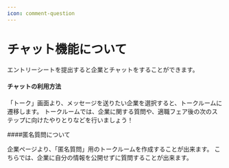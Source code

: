 ```yaml
---
icon: comment-question
---
```


# チャット機能について

エントリーシートを提出すると企業とチャットをすることができます。

#### チャットの利用方法

「トーク」画面より、メッセージを送りたい企業を選択すると、トークルームに遷移します。
トークルームでは、企業に関する質問や、適職フェア後の次のステップに向けたやりとりなどを行いましょう！

####匿名質問について

企業ページより、「匿名質問」用のトークルームを作成することが出来ます。
こちらでは、企業に自分の情報を公開せずに質問することが出来ます。
